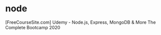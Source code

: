 # node
[FreeCourseSite.com] Udemy - Node.js, Express, MongoDB &amp; More The Complete Bootcamp 2020
